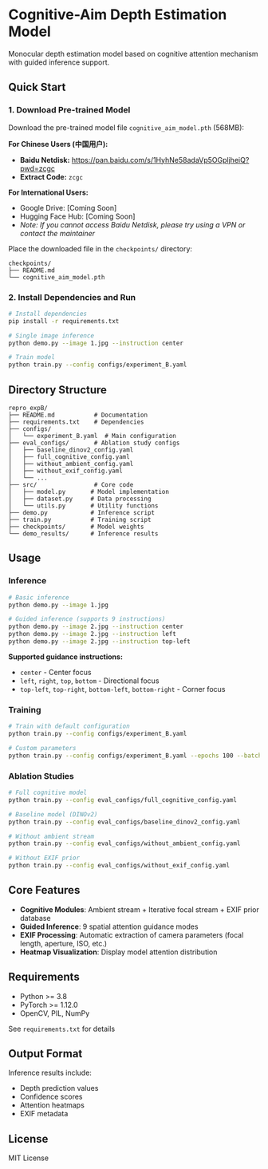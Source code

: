 # Cognitive-Aim Depth Estimation Model

Monocular depth estimation model based on cognitive attention mechanism with guided inference support.

## Quick Start

### 1. Download Pre-trained Model

Download the pre-trained model file `cognitive_aim_model.pth` (568MB):

**For Chinese Users (中国用户):**
- **Baidu Netdisk:** https://pan.baidu.com/s/1HyhNe58adaVp5OGpljheiQ?pwd=zcgc  
- **Extract Code:** `zcgc`

**For International Users:**
- Google Drive: [Coming Soon]
- Hugging Face Hub: [Coming Soon]
- *Note: If you cannot access Baidu Netdisk, please try using a VPN or contact the maintainer*

Place the downloaded file in the `checkpoints/` directory:
```
checkpoints/
├── README.md
└── cognitive_aim_model.pth
```

### 2. Install Dependencies and Run

```bash
# Install dependencies
pip install -r requirements.txt

# Single image inference
python demo.py --image 1.jpg --instruction center

# Train model
python train.py --config configs/experiment_B.yaml
```

## Directory Structure

```
repro_expB/
├── README.md           # Documentation
├── requirements.txt    # Dependencies
├── configs/
│   └── experiment_B.yaml  # Main configuration
├── eval_configs/       # Ablation study configs
│   ├── baseline_dinov2_config.yaml
│   ├── full_cognitive_config.yaml
│   ├── without_ambient_config.yaml
│   ├── without_exif_config.yaml
│   └── ...
├── src/                # Core code
│   ├── model.py       # Model implementation
│   ├── dataset.py     # Data processing
│   └── utils.py       # Utility functions
├── demo.py            # Inference script
├── train.py           # Training script
├── checkpoints/       # Model weights
└── demo_results/      # Inference results
```

## Usage

### Inference

```bash
# Basic inference
python demo.py --image 1.jpg

# Guided inference (supports 9 instructions)
python demo.py --image 2.jpg --instruction center
python demo.py --image 2.jpg --instruction left
python demo.py --image 2.jpg --instruction top-left
```

**Supported guidance instructions:**
- `center` - Center focus
- `left`, `right`, `top`, `bottom` - Directional focus
- `top-left`, `top-right`, `bottom-left`, `bottom-right` - Corner focus

### Training

```bash
# Train with default configuration
python train.py --config configs/experiment_B.yaml

# Custom parameters
python train.py --config configs/experiment_B.yaml --epochs 100 --batch-size 8
```

### Ablation Studies

```bash
# Full cognitive model
python train.py --config eval_configs/full_cognitive_config.yaml

# Baseline model (DINOv2)
python train.py --config eval_configs/baseline_dinov2_config.yaml

# Without ambient stream
python train.py --config eval_configs/without_ambient_config.yaml

# Without EXIF prior
python train.py --config eval_configs/without_exif_config.yaml
```

## Core Features

- **Cognitive Modules**: Ambient stream + Iterative focal stream + EXIF prior database
- **Guided Inference**: 9 spatial attention guidance modes
- **EXIF Processing**: Automatic extraction of camera parameters (focal length, aperture, ISO, etc.)
- **Heatmap Visualization**: Display model attention distribution

## Requirements

- Python >= 3.8
- PyTorch >= 1.12.0
- OpenCV, PIL, NumPy

See `requirements.txt` for details

## Output Format

Inference results include:
- Depth prediction values
- Confidence scores
- Attention heatmaps
- EXIF metadata

## License

MIT License